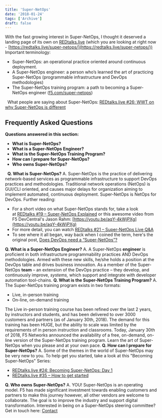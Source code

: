 ```yaml
---
title: 'Super-NetOps'
date: '2018-01-24'
tags: ['Archive']
draft: false
---
```


With the fast growing interest in Super-NetOps, I thought it deserved a landing page of its own on [REDtalks.live](https://REDtalks.live) (which you are looking at right now - [https://redtalks.live/super-netops/](https://redtalks.live/super-netops/)) Important terminology:

*   Super-NetOps: an operational practice oriented around continuous deployment.
*   A Super-NetOps engineer: a person who’s learned the art of practicing Super-NetOps (programmable infrastructure and DevOps methodologies)
*   The Super-NetOps training program: a path to becoming a Super-NetOps engineer ([f5.com/super-netops](https://f5.com/super-netops))

  What people are saying about Super-NetOps: [REDtalks.live #26: WWT on why Super-NetOps is different](http://redtalks.live/2018/02/21/redtalks-live-26-wwt-on-why-super-netops-is-different/)

Frequently Asked Questions
--------------------------

**Questions answered in this section:**

*   **What is Super-NetOps?**
*   **What is a Super-NetOps Engineer?**
*   **What is the Super-NetOps Training Program?**
*   **How can I prepare for Super-NetOps?**
*   **Who owns Super-NetOps?**

  **Q. What is Super-NetOps?** A. Super-NetOps is the practice of delivering network-based services as programmable infrastructure to support DevOps practices and methodologies. Traditional network operations (NetOps) is GUI/CLI oriented, and causes major delays for organization aiming to implement automated, continuous deployment. Super-NetOps is NetOps for DevOps. Further reading:

*   For a short video on what Super-NetOps stands for, take a look at [REDtalks #19 – Super-NetOps Explained](http://redtalks.live/2017/07/26/redtalks-19-super-netops-explained/) or this awesome video from F5 DevCentral's Jason Rahm: [https://youtu.be/aqY-4kWjPXg](https://youtu.be/aqY-4kWjPXg)
*   For more detail, you can watch [REDtalks #21 – Super-NetOps Live Q&A](http://redtalks.live/2017/10/18/redtalks-21-super-netops-live-qa/)
*   To see where it all began, way back when I coined the term, here's the original post, [Does DevOps need a “Super-NetOps”?](http://redtalks.live/2016/11/04/does-devops-need-a-super-netops/)

**Q. What is a Super-NetOps Engineer?** A. A Super-NetOps **engineer** is proficient in both infrastructure programmability practices AND DevOps methodologies. Armed with these new skills, he/she holds a position at the DevOps table and drives business innovation. As a member of the Super-NetOps **team** – an extension of the DevOps practice – they develop, and continuously improve, _systems,_ which support and integrate with developer automation tool-chains. **Q. What is the Super-NetOps Training Program?** A. The Super-NetOps training program exists in two formats:

*   Live, in-person training
*   On-line, on-demand training

The Live in-person training course has been refined over the last 2 years, by instructors and students, and has been delivered to over 3000 customers and partners (as of January 30th, 2018). The demand for this training has been HUGE, but the ability to scale was limited by the requirements of in person instruction and classrooms. Today, January 30th of 2018, F5 Networks announced the availability of a free, on-demand, on-line version of the Super-NetOps training program. Learn the art of Super-NetOps when you please and at your own pace. **Q. How can I prepare for Super-NetOps?** A. Some of the themes in the world of Super-NetOps may be very new to you. To help get you started, take a look at this "Becoming Super-NetOps" Series:

*   [REDtalks.live #24: Becoming Super-NetOps: Day 1](http://redtalks.live/2018/01/30/redtalks-live-24-becoming-super-netops-day-1/)
*   [REDtalks.live #35 – How to get started](http://redtalks.live/2018/07/20/redtalks-live-35-how-to-get-started/)

**Q. Who owns Super-NetOps?** A. YOU! Super-NetOps is an operating model. F5 has made significant investment towards enabling customers and partners to make this journey however, all other vendors are welcome to collaborate. The goal is to improve the industry and support digital transformation. Interested in being on a Super-NetOps steering committee? Get in touch here: [Contact](http://redtalks.live/contact/)